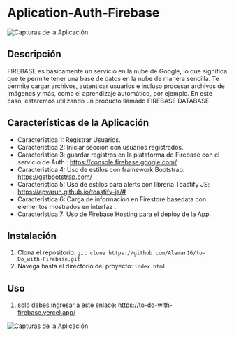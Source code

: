 # Aplication-Auth-Firebase

![Capturas de la Aplicación]()

## Descripción
FIREBASE es básicamente un servicio en la nube de Google, lo que significa que te permite tener una base de datos en la nube de manera sencilla. Te permite cargar archivos, autenticar usuarios e incluso procesar archivos de imágenes y más, como el aprendizaje automático, por ejemplo. En este caso, estaremos utilizando un producto llamado FIREBASE DATABASE.


## Características de la Aplicación
- Característica 1: Registrar Usuarios.
- Característica 2: Iniciar seccion con usuarios registrados.
- Característica 3: guardar registros en la plataforma de Firebase con el servicio de Auth.: https://console.firebase.google.com/
- Caracteristica 4: Uso de estilos con framework Bootstrap: https://getbootstrap.com/
- Caracteristica 5: Uso de estilos para alerts con librería Toastify JS: https://apvarun.github.io/toastify-js/#
- Característica 6: Carga de informacion en Firestore basedata con elementos mostrados en interfaz .
- Característica 7: Uso de Firebase Hosting para el deploy de la App.



## Instalación
1. Clona el repositorio: `git clone https://github.com/Alemar16/to-Do_with-Firebase.git`
2. Navega hasta el directorio del proyecto: `index.html`


## Uso
1. solo debes ingresar a este enlace: https://to-do-with-firebase.vercel.app/

![Capturas de la Aplicación]()
